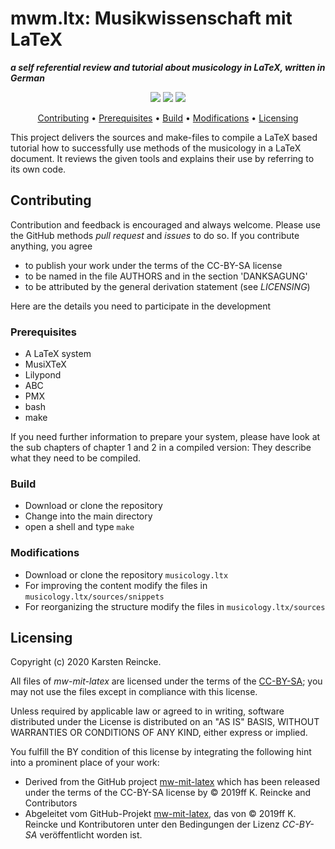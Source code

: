 #  mwm.ltx: Musikwissenschaft mit LaTeX 

**_a self referential review and tutorial about musicology in LaTeX, written in German_**

<p align="center">
    <a href="https://github.com/kreincke/musicology.ltx/commits/" title="Last Commit"><img src="https://img.shields.io/github/last-commit/kreincke/musicology.ltx?style=flat"></a>
    <a href="https://github.com/kreincke/musicology.ltx/issues" title="Open Issues"><img src="https://img.shields.io/github/issues/kreincke/musicology.ltx?style=flat"></a>
    <a href="https://github.com/kreincke/musicology.ltx/blob/master/LICENSE" title="License"><img src="https://img.shields.io/badge/License-CCBYSA-blue.svg?style=flat"></a>
</p>

<p align="center">
  <a href="#contributing">Contributing</a> •
  <a href="#prerequisites">Prerequisites</a> •
  <a href="#build">Build</a> •
  <a href="#modifications">Modifications</a> •
  <a href="#licensing">Licensing</a>
</p>

This project delivers the sources and make-files to compile a LaTeX based tutorial how to successfully use methods of the musicology in a LaTeX document. It reviews the given tools and explains their use by referring to its own code.

## Contributing

Contribution and feedback is encouraged and always welcome. Please use the GitHub methods *pull request* and *issues* to do so. If you contribute anything, you agree
* to publish your work under the terms of the CC-BY-SA license
* to be named in the file AUTHORS and in the section 'DANKSAGUNG'
* to be attributed by the general derivation statement (see *LICENSING*)

Here are the details you need to participate in the development

### Prerequisites

* A LaTeX system
* MusiXTeX
* Lilypond
* ABC
* PMX
* bash
* make

If you need further information to prepare your system, please have look at the sub chapters of chapter 1 and 2 in a compiled version: They describe what they need to be compiled.

### Build

* Download or clone the repository
* Change into the main directory
* open a shell and type ``make``

### Modifications
* Download or clone the repository ``musicology.ltx``
* For improving the content modify the files in  ``musicology.ltx/sources/snippets``
* For reorganizing the structure modify the files in  ``musicology.ltx/sources``

## Licensing

Copyright (c) 2020 Karsten Reincke.

All files of *mw-mit-latex* are licensed under the terms of the [CC-BY-SA](LICENSE); you may not use the files except in compliance with this license.

Unless required by applicable law or agreed to in writing, software distributed under the License is distributed on an "AS IS" BASIS, WITHOUT WARRANTIES OR CONDITIONS OF ANY KIND, either express or implied.

You fulfill the BY condition of this license by integrating the following hint into a prominent place of your work:

* Derived from the GitHub project [mw-mit-latex](https://github.com/kreincke/mw-mit-latex) which has been released under the terms of the CC-BY-SA license by © 2019ff K. Reincke and Contributors
* Abgeleitet vom GitHub-Projekt [mw-mit-latex](https://github.com/kreincke/mw-mit-latex), das von © 2019ff K. Reincke und Kontributoren unter den Bedingungen der Lizenz *CC-BY-SA*  veröffentlicht worden ist.
